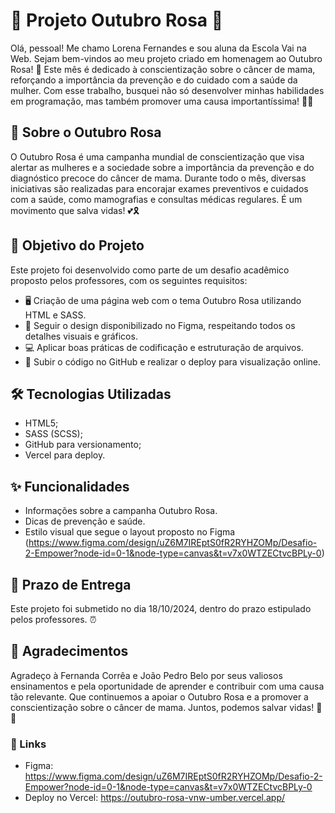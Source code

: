 # 💖 Projeto Outubro Rosa 💖
Olá, pessoal! Me chamo Lorena Fernandes e sou aluna da Escola Vai na Web. Sejam bem-vindos ao meu projeto criado em homenagem ao Outubro Rosa! 🎀
Este mês é dedicado à conscientização sobre o câncer de mama, reforçando a importância da prevenção e do cuidado com a saúde da mulher. Com esse trabalho, busquei não só desenvolver minhas habilidades em programação, mas também promover uma causa importantíssima! 💪🌸

## 📖 Sobre o Outubro Rosa
O Outubro Rosa é uma campanha mundial de conscientização que visa alertar as mulheres e a sociedade sobre a importância da prevenção e do diagnóstico precoce do câncer de mama. Durante todo o mês, diversas iniciativas são realizadas para encorajar exames preventivos e cuidados com a saúde, como mamografias e consultas médicas regulares. É um movimento que salva vidas! 💕🎗️

## 🎯 Objetivo do Projeto
Este projeto foi desenvolvido como parte de um desafio acadêmico proposto pelos professores, com os seguintes requisitos:
* 🖥️ Criação de uma página web com o tema Outubro Rosa utilizando HTML e SASS.
* 🎨 Seguir o design disponibilizado no Figma, respeitando todos os detalhes visuais e gráficos.
* 💻 Aplicar boas práticas de codificação e estruturação de arquivos.
* 🚀 Subir o código no GitHub e realizar o deploy para visualização online.

## 🛠️ Tecnologias Utilizadas
* HTML5;
* SASS (SCSS);
* GitHub para versionamento;
* Vercel para deploy.

## ✨ Funcionalidades
* Informações sobre a campanha Outubro Rosa.
* Dicas de prevenção e saúde.
* Estilo visual que segue o layout proposto no Figma (https://www.figma.com/design/uZ6M7IREptS0fR2RYHZOMp/Desafio-2-Empower?node-id=0-1&node-type=canvas&t=v7x0WTZECtvcBPLy-0)

## 📅 Prazo de Entrega
Este projeto foi submetido no dia 18/10/2024, dentro do prazo estipulado pelos professores. ⏰

## 📢 Agradecimentos
Agradeço à Fernanda Corrêa e João Pedro Belo por seus valiosos ensinamentos e pela oportunidade de aprender e contribuir com uma causa tão relevante. Que continuemos a apoiar o Outubro Rosa e a promover a conscientização sobre o câncer de mama. Juntos, podemos salvar vidas! 🎀💖

### 🎢 Links
* Figma: https://www.figma.com/design/uZ6M7IREptS0fR2RYHZOMp/Desafio-2-Empower?node-id=0-1&node-type=canvas&t=v7x0WTZECtvcBPLy-0
* Deploy no Vercel: https://outubro-rosa-vnw-umber.vercel.app/
